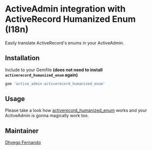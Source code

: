# ActiveAdmin integration with ActiveRecord Humanized Enum (I18n)
Easily translate ActiveRecord's enums in your ActiveAdmin.

## Installation
Include to your Gemfile **(does not need to install `activerecord_humanized_enum` again)**
```ruby
gem 'active_admin-activerecord_humanized_enum'
```

## Usage
Please take a look how [activerecord_humanized_enum](http://github.com/dhyegofernando/activerecord_humanized_enum) works and your ActiveAdmin is gonna magically work too.

## Maintainer
[Dhyego Fernando](https://github.com/dhyegofernando)
